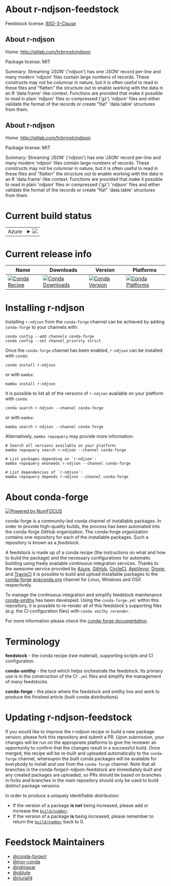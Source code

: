 About r-ndjson-feedstock
========================

Feedstock license: [BSD-3-Clause](https://github.com/conda-forge/r-ndjson-feedstock/blob/main/LICENSE.txt)


About r-ndjson
--------------

Home: http://gitlab.com/hrbrmstr/ndjson

Package license: MIT

Summary: Streaming 'JSON' ('ndjson') has one 'JSON' record per-line and many modern 'ndjson' files contain large numbers of records. These constructs may not be columnar in nature, but it is often useful to read in these files and "flatten" the structure out to enable working with the data in an R 'data.frame'-like context. Functions are provided that make it possible to read in plain 'ndjson' files or compressed ('gz') 'ndjson' files and either validate the format of the records or create "flat" 'data.table' structures from them.

About r-ndjson
--------------

Home: http://gitlab.com/hrbrmstr/ndjson

Package license: MIT

Summary: Streaming 'JSON' ('ndjson') has one 'JSON' record per-line and many modern 'ndjson' files contain large numbers of records. These constructs may not be columnar in nature, but it is often useful to read in these files and "flatten" the structure out to enable working with the data in an R 'data.frame'-like context. Functions are provided that make it possible to read in plain 'ndjson' files or compressed ('gz') 'ndjson' files and either validate the format of the records or create "flat" 'data.table' structures from them.

Current build status
====================


<table>
    
  <tr>
    <td>Azure</td>
    <td>
      <details>
        <summary>
          <a href="https://dev.azure.com/conda-forge/feedstock-builds/_build/latest?definitionId=9920&branchName=main">
            <img src="https://dev.azure.com/conda-forge/feedstock-builds/_apis/build/status/r-ndjson-feedstock?branchName=main">
          </a>
        </summary>
        <table>
          <thead><tr><th>Variant</th><th>Status</th></tr></thead>
          <tbody><tr>
              <td>linux_64_r_base4.4</td>
              <td>
                <a href="https://dev.azure.com/conda-forge/feedstock-builds/_build/latest?definitionId=9920&branchName=main">
                  <img src="https://dev.azure.com/conda-forge/feedstock-builds/_apis/build/status/r-ndjson-feedstock?branchName=main&jobName=linux&configuration=linux%20linux_64_r_base4.4" alt="variant">
                </a>
              </td>
            </tr><tr>
              <td>linux_64_r_base4.5</td>
              <td>
                <a href="https://dev.azure.com/conda-forge/feedstock-builds/_build/latest?definitionId=9920&branchName=main">
                  <img src="https://dev.azure.com/conda-forge/feedstock-builds/_apis/build/status/r-ndjson-feedstock?branchName=main&jobName=linux&configuration=linux%20linux_64_r_base4.5" alt="variant">
                </a>
              </td>
            </tr><tr>
              <td>osx_64_r_base4.4</td>
              <td>
                <a href="https://dev.azure.com/conda-forge/feedstock-builds/_build/latest?definitionId=9920&branchName=main">
                  <img src="https://dev.azure.com/conda-forge/feedstock-builds/_apis/build/status/r-ndjson-feedstock?branchName=main&jobName=osx&configuration=osx%20osx_64_r_base4.4" alt="variant">
                </a>
              </td>
            </tr><tr>
              <td>osx_64_r_base4.5</td>
              <td>
                <a href="https://dev.azure.com/conda-forge/feedstock-builds/_build/latest?definitionId=9920&branchName=main">
                  <img src="https://dev.azure.com/conda-forge/feedstock-builds/_apis/build/status/r-ndjson-feedstock?branchName=main&jobName=osx&configuration=osx%20osx_64_r_base4.5" alt="variant">
                </a>
              </td>
            </tr><tr>
              <td>win_64_r_base4.4</td>
              <td>
                <a href="https://dev.azure.com/conda-forge/feedstock-builds/_build/latest?definitionId=9920&branchName=main">
                  <img src="https://dev.azure.com/conda-forge/feedstock-builds/_apis/build/status/r-ndjson-feedstock?branchName=main&jobName=win&configuration=win%20win_64_r_base4.4" alt="variant">
                </a>
              </td>
            </tr><tr>
              <td>win_64_r_base4.5</td>
              <td>
                <a href="https://dev.azure.com/conda-forge/feedstock-builds/_build/latest?definitionId=9920&branchName=main">
                  <img src="https://dev.azure.com/conda-forge/feedstock-builds/_apis/build/status/r-ndjson-feedstock?branchName=main&jobName=win&configuration=win%20win_64_r_base4.5" alt="variant">
                </a>
              </td>
            </tr>
          </tbody>
        </table>
      </details>
    </td>
  </tr>
</table>

Current release info
====================

| Name | Downloads | Version | Platforms |
| --- | --- | --- | --- |
| [![Conda Recipe](https://img.shields.io/badge/recipe-r--ndjson-green.svg)](https://anaconda.org/conda-forge/r-ndjson) | [![Conda Downloads](https://img.shields.io/conda/dn/conda-forge/r-ndjson.svg)](https://anaconda.org/conda-forge/r-ndjson) | [![Conda Version](https://img.shields.io/conda/vn/conda-forge/r-ndjson.svg)](https://anaconda.org/conda-forge/r-ndjson) | [![Conda Platforms](https://img.shields.io/conda/pn/conda-forge/r-ndjson.svg)](https://anaconda.org/conda-forge/r-ndjson) |

Installing r-ndjson
===================

Installing `r-ndjson` from the `conda-forge` channel can be achieved by adding `conda-forge` to your channels with:

```
conda config --add channels conda-forge
conda config --set channel_priority strict
```

Once the `conda-forge` channel has been enabled, `r-ndjson` can be installed with `conda`:

```
conda install r-ndjson
```

or with `mamba`:

```
mamba install r-ndjson
```

It is possible to list all of the versions of `r-ndjson` available on your platform with `conda`:

```
conda search r-ndjson --channel conda-forge
```

or with `mamba`:

```
mamba search r-ndjson --channel conda-forge
```

Alternatively, `mamba repoquery` may provide more information:

```
# Search all versions available on your platform:
mamba repoquery search r-ndjson --channel conda-forge

# List packages depending on `r-ndjson`:
mamba repoquery whoneeds r-ndjson --channel conda-forge

# List dependencies of `r-ndjson`:
mamba repoquery depends r-ndjson --channel conda-forge
```


About conda-forge
=================

[![Powered by
NumFOCUS](https://img.shields.io/badge/powered%20by-NumFOCUS-orange.svg?style=flat&colorA=E1523D&colorB=007D8A)](https://numfocus.org)

conda-forge is a community-led conda channel of installable packages.
In order to provide high-quality builds, the process has been automated into the
conda-forge GitHub organization. The conda-forge organization contains one repository
for each of the installable packages. Such a repository is known as a *feedstock*.

A feedstock is made up of a conda recipe (the instructions on what and how to build
the package) and the necessary configurations for automatic building using freely
available continuous integration services. Thanks to the awesome service provided by
[Azure](https://azure.microsoft.com/en-us/services/devops/), [GitHub](https://github.com/),
[CircleCI](https://circleci.com/), [AppVeyor](https://www.appveyor.com/),
[Drone](https://cloud.drone.io/welcome), and [TravisCI](https://travis-ci.com/)
it is possible to build and upload installable packages to the
[conda-forge](https://anaconda.org/conda-forge) [anaconda.org](https://anaconda.org/)
channel for Linux, Windows and OSX respectively.

To manage the continuous integration and simplify feedstock maintenance
[conda-smithy](https://github.com/conda-forge/conda-smithy) has been developed.
Using the ``conda-forge.yml`` within this repository, it is possible to re-render all of
this feedstock's supporting files (e.g. the CI configuration files) with ``conda smithy rerender``.

For more information please check the [conda-forge documentation](https://conda-forge.org/docs/).

Terminology
===========

**feedstock** - the conda recipe (raw material), supporting scripts and CI configuration.

**conda-smithy** - the tool which helps orchestrate the feedstock.
                   Its primary use is in the construction of the CI ``.yml`` files
                   and simplify the management of *many* feedstocks.

**conda-forge** - the place where the feedstock and smithy live and work to
                  produce the finished article (built conda distributions)


Updating r-ndjson-feedstock
===========================

If you would like to improve the r-ndjson recipe or build a new
package version, please fork this repository and submit a PR. Upon submission,
your changes will be run on the appropriate platforms to give the reviewer an
opportunity to confirm that the changes result in a successful build. Once
merged, the recipe will be re-built and uploaded automatically to the
`conda-forge` channel, whereupon the built conda packages will be available for
everybody to install and use from the `conda-forge` channel.
Note that all branches in the conda-forge/r-ndjson-feedstock are
immediately built and any created packages are uploaded, so PRs should be based
on branches in forks and branches in the main repository should only be used to
build distinct package versions.

In order to produce a uniquely identifiable distribution:
 * If the version of a package **is not** being increased, please add or increase
   the [``build/number``](https://docs.conda.io/projects/conda-build/en/latest/resources/define-metadata.html#build-number-and-string).
 * If the version of a package **is** being increased, please remember to return
   the [``build/number``](https://docs.conda.io/projects/conda-build/en/latest/resources/define-metadata.html#build-number-and-string)
   back to 0.

Feedstock Maintainers
=====================

* [@conda-forge/r](https://github.com/orgs/conda-forge/teams/r/)
* [@mxr-conda](https://github.com/mxr-conda/)
* [@ndmaxar](https://github.com/ndmaxar/)
* [@oblute](https://github.com/oblute/)
* [@rluria14](https://github.com/rluria14/)

